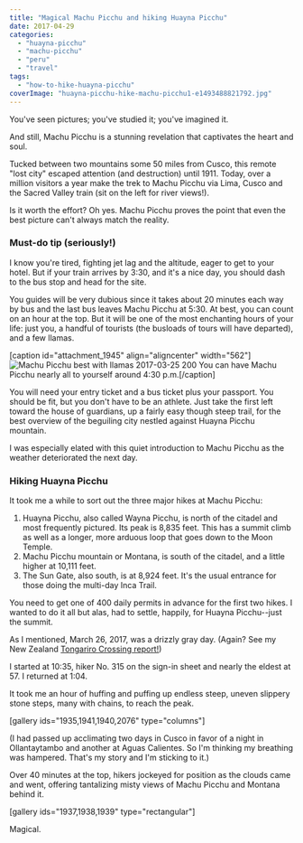 ```yaml
---
title: "Magical Machu Picchu and hiking Huayna Picchu"
date: 2017-04-29
categories: 
  - "huayna-picchu"
  - "machu-picchu"
  - "peru"
  - "travel"
tags: 
  - "how-to-hike-huayna-picchu"
coverImage: "huayna-picchu-hike-machu-picchu1-e1493488821792.jpg"
---
```


You've seen pictures; you've studied it; you've imagined it.

And still, Machu Picchu is a stunning revelation that captivates the heart and soul.

Tucked between two mountains some 50 miles from Cusco, this remote "lost city" escaped attention (and destruction) until 1911. Today, over a million visitors a year make the trek to Machu Picchu via Lima, Cusco and the Sacred Valley train (sit on the left for river views!).

Is it worth the effort? Oh yes. Machu Picchu proves the point that even the best picture can't always match the reality.

### **Must-do tip (seriously!)**

<!--more-->

I know you're tired, fighting jet lag and the altitude, eager to get to your hotel. But if your train arrives by 3:30, and it's a nice day, you should dash to the bus stop and head for the site.

You guides will be very dubious since it takes about 20 minutes each way by bus and the last bus leaves Machu Picchu at 5:30. At best, you can count on an hour at the top. But it will be one of the most enchanting hours of your life: just you, a handful of tourists (the busloads of tours will have departed), and a few llamas.

\[caption id="attachment\_1945" align="aligncenter" width="562"\]![Machu Picchu best with llamas 2017-03-25 200](images/machu-picchu-best-with-llamas-2017-03-25-200.jpg) You can have Machu Picchu nearly all to yourself around 4:30 p.m.\[/caption\]

You will need your entry ticket and a bus ticket plus your passport. You should be fit, but you don't have to be an athlete. Just take the first left toward the house of guardians, up a fairly easy though steep trail, for the best overview of the beguiling city nestled against Huayna Picchu mountain.

I was especially elated with this quiet introduction to Machu Picchu as the weather deteriorated the next day.

### **Hiking Huayna Picchu**

It took me a while to sort out the three major hikes at Machu Picchu:

1. Huayna Picchu, also called Wayna Picchu, is north of the citadel and most frequently pictured. Its peak is 8,835 feet. This has a summit climb as well as a longer, more arduous loop that goes down to the Moon Temple.
2. Machu Picchu mountain or Montana, is south of the citadel, and a little higher at 10,111 feet.
3. The Sun Gate, also south, is at 8,924 feet. It's the usual entrance for those doing the multi-day Inca Trail.

You need to get one of 400 daily permits in advance for the first two hikes. I wanted to do it all but alas, had to settle, happily, for Huayna Picchu--just the summit.

As I mentioned, March 26, 2017, was a drizzly gray day. (Again? See my New Zealand [Tongariro Crossing report!](https://meimeikirk.wordpress.com/2017/04/11/tackling-the-tongariro-alpine-crossing/))

I started at 10:35, hiker No. 315 on the sign-in sheet and nearly the eldest at 57. I returned at 1:04.

It took me an hour of huffing and puffing up endless steep, uneven slippery stone steps, many with chains, to reach the peak.

\[gallery ids="1935,1941,1940,2076" type="columns"\]

(I had passed up acclimating two days in Cusco in favor of a night in Ollantaytambo and another at Aguas Calientes. So I'm thinking my breathing was hampered. That's my story and I'm sticking to it.)

Over 40 minutes at the top, hikers jockeyed for position as the clouds came and went, offering tantalizing misty views of Machu Picchu and Montana behind it.

\[gallery ids="1937,1938,1939" type="rectangular"\]

Magical.
